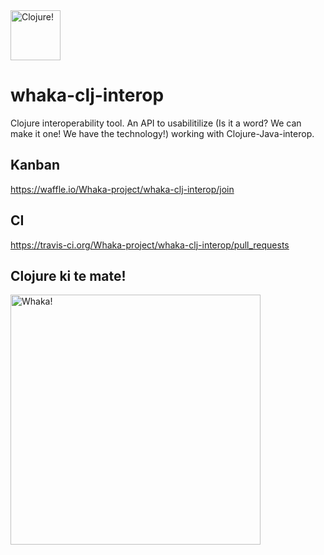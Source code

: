<img src="https://lh4.googleusercontent.com/-WkzYBFHWhgI/AAAAAAAAAAI/AAAAAAAAAAY/YDtbm6FIolc/photo.jpg" width="80" alt="Clojure!" />

# whaka-clj-interop
Clojure interoperability tool.
An API to usabilitilize (Is it a word? We can make it one! We have the technology!) working with Clojure-Java-interop.

## Kanban
https://waffle.io/Whaka-project/whaka-clj-interop/join

## CI
https://travis-ci.org/Whaka-project/whaka-clj-interop/pull_requests

## Clojure ki te mate!
<img src="http://i.imgur.com/CR3RFUl.jpg" width="400" alt="Whaka!" />
